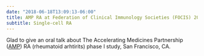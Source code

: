 ```yaml
---
date: "2018-06-18T13:09:13-06:00"
title: AMP RA at Federation of Clinical Immunology Societies (FOCIS) 2018
subtitle: Single-cell RA
---
```


Glad to give an oral talk about The Accelerating Medicines Partnership ([AMP](https://www.nih.gov/research-training/accelerating-medicines-partnership-amp)) RA (rheumatoid arhtirits) phase I study, San Francisco, CA.

